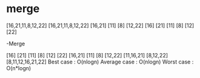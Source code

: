 # merge

[16,21,11,8,12,22]
[16,21,11,8,12,22]
[16,21] [11] [8] [12,22]
[16] [21] [11] [8] [12] [22]

-Merge

[16] [21] [11] [8] [12] [22]
[16,21] [11] [8] [12,22]
[11,16,21] [8,12,22]
[8,11,12,16,21,22]
Best case : O(nlogn)
Average case : O(nlogn)
Worst case : O(n*logn)
